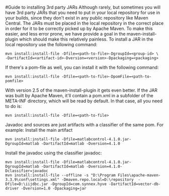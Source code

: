 #Guide to installing 3rd party JARs
Although rarely, but sometimes you will have 3rd party JARs that you need to put in your local repository for use in your builds, since they don't exist in any public repository like Maven Central. The JARs must be placed in the local repository in the correct place in order for it to be correctly picked up by Apache Maven. To make this easier, and less error prone, we have provide a goal in the maven-install-plugin which should make this relatively painless. To install a JAR in the local repository use the following command:
```
mvn install:install-file -Dfile=<path-to-file>-DgroupId=<group-id> \
-DartifactId=<artifact-id>-Dversion=<version>-Dpackaging=<packaging>
```
If there's a pom-file as well, you can install it with the following command:
```
mvn install:install-file -Dfile=<path-to-file>-DpomFile=<path-to-pomfile>
```
With version 2.5 of the maven-install-plugin it gets even better. If the JAR was built by Apache Maven, it'll contain a pom.xml in a subfolder of the META-INF directory, which will be read by default. In that case, all you need to do is:
```
mvn install:install-file -Dfile=<path-to-file>
```
Javadoc and sources are just artifacts with a classifier of the same pom.
For example:
Install the main artifact
```
mvn install:install-file -Dfile=matlabcontrol-4.1.0.jar-DgroupId=matlab -DartifactId=matlab -Dversion=4.1.0
```
Install the javadoc using the classifier javadoc:
```
mvn install:install-file -Dfile=matlabcontrol-4.1.0.jar-DgroupId=matlab -DartifactId=matlab -Dversion=4.1.0-Dclassifier=javadoc
mvn install:install-file --offline -s "D:\Program Files\apache-maven-3.3.9\conf\settings.xml" -Dmaven.repo.local=D:\repository  -Dfile=D:\iijdbc.jar -DgroupId=com.synnex.hyve -DartifactId=vector-db-driver -Dversion=1.0 -Dpackaging=jar
```